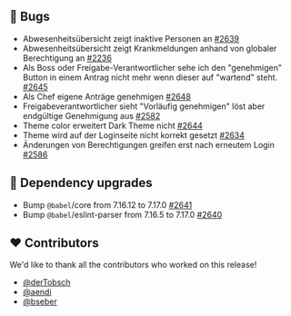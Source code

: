 ## 🐞 Bugs

- Abwesenheitsübersicht zeigt inaktive Personen an [#2639](https://github.com/synyx/urlaubsverwaltung/issues/2639)
- Abwesenheitsübersicht zeigt Krankmeldungen anhand von globaler Berechtigung an [#2236](https://github.com/synyx/urlaubsverwaltung/issues/2236)
- Als Boss oder Freigabe-Verantwortlicher sehe ich den "genehmigen" Button in einem Antrag nicht mehr wenn dieser auf "wartend" steht. [#2645](https://github.com/synyx/urlaubsverwaltung/issues/2645)
- Als Chef eigene Anträge genehmigen [#2648](https://github.com/synyx/urlaubsverwaltung/issues/2648)
- Freigabeverantwortlicher sieht "Vorläufig genehmigen" löst aber endgültige Genehmigung aus [#2582](https://github.com/synyx/urlaubsverwaltung/issues/2582)
- Theme color erweitert Dark Theme nicht [#2644](https://github.com/synyx/urlaubsverwaltung/issues/2644)
- Theme wird auf der Loginseite nicht korrekt gesetzt [#2634](https://github.com/synyx/urlaubsverwaltung/issues/2634)
- Änderungen von Berechtigungen greifen erst nach erneutem Login [#2586](https://github.com/synyx/urlaubsverwaltung/issues/2586)

## 🔨 Dependency upgrades

- Bump `@babel`/core from 7.16.12 to 7.17.0 [#2641](https://github.com/synyx/urlaubsverwaltung/pull/2641)
- Bump `@babel`/eslint-parser from 7.16.5 to 7.17.0 [#2640](https://github.com/synyx/urlaubsverwaltung/pull/2640)

## ❤️ Contributors

We'd like to thank all the contributors who worked on this release!

- [@derTobsch](https://github.com/derTobsch)
- [@aendi](https://github.com/aendi)
- [@bseber](https://github.com/bseber)
